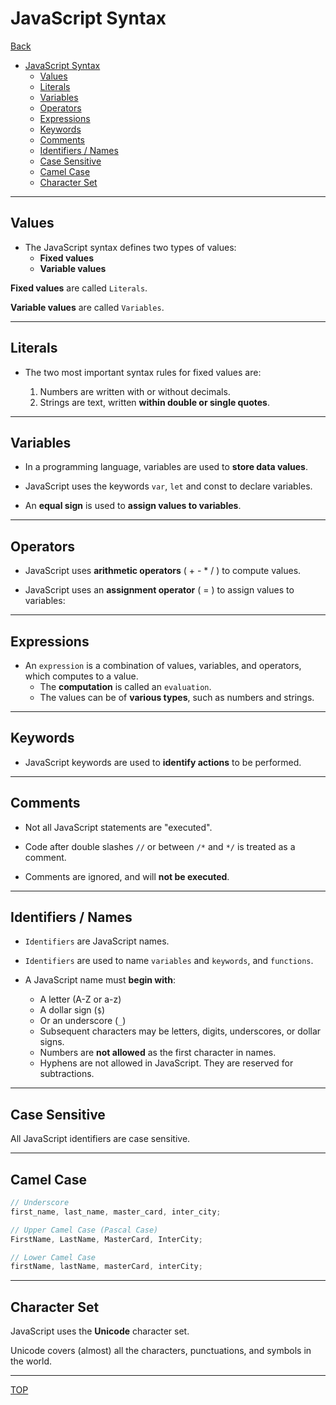 # JavaScript Syntax

[Back](../index.md)

- [JavaScript Syntax](#javascript-syntax)
  - [Values](#values)
  - [Literals](#literals)
  - [Variables](#variables)
  - [Operators](#operators)
  - [Expressions](#expressions)
  - [Keywords](#keywords)
  - [Comments](#comments)
  - [Identifiers / Names](#identifiers--names)
  - [Case Sensitive](#case-sensitive)
  - [Camel Case](#camel-case)
  - [Character Set](#character-set)

---

## Values

- The JavaScript syntax defines two types of values:
  - **Fixed values**
  - **Variable values**

**Fixed values** are called `Literals`.

**Variable values** are called `Variables`.

---

## Literals

- The two most important syntax rules for fixed values are:

  1. Numbers are written with or without decimals.
  2. Strings are text, written **within double or single quotes**.

---

## Variables

- In a programming language, variables are used to **store data values**.

- JavaScript uses the keywords `var`, `let` and const to declare variables.

- An **equal sign** is used to **assign values to variables**.

---

## Operators

- JavaScript uses **arithmetic operators** ( + - \* / ) to compute values.

- JavaScript uses an **assignment operator** ( = ) to assign values to variables:

---

## Expressions

- An `expression` is a combination of values, variables, and operators, which computes to a value.
  - The **computation** is called an `evaluation`.
  - The values can be of **various types**, such as numbers and strings.

---

## Keywords

- JavaScript keywords are used to **identify actions** to be performed.

---

## Comments

- Not all JavaScript statements are "executed".

- Code after double slashes `//` or between `/*` and `*/` is treated as a comment.

- Comments are ignored, and will **not be executed**.

---

## Identifiers / Names

- `Identifiers` are JavaScript names.

- `Identifiers` are used to name `variables` and `keywords`, and `functions`.

- A JavaScript name must **begin with**:
  - A letter (A-Z or a-z)
  - A dollar sign (`$`)
  - Or an underscore (`_`)
  - Subsequent characters may be letters, digits, underscores, or dollar signs.
  - Numbers are **not allowed** as the first character in names.
  - Hyphens are not allowed in JavaScript. They are reserved for subtractions.

---

## Case Sensitive

All JavaScript identifiers are case sensitive.

---

## Camel Case

```js
// Underscore
first_name, last_name, master_card, inter_city;

// Upper Camel Case (Pascal Case)
FirstName, LastName, MasterCard, InterCity;

// Lower Camel Case
firstName, lastName, masterCard, interCity;
```

---

## Character Set

JavaScript uses the **Unicode** character set.

Unicode covers (almost) all the characters, punctuations, and symbols in the world.

---

[TOP](#javascript-syntax)
